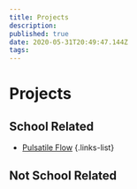 ```yaml
---
title: Projects
description: 
published: true
date: 2020-05-31T20:49:47.144Z
tags: 
---
```


# Projects
## School Related
- [Pulsatile Flow](/projects/pulsatile_flow)
{.links-list}
## Not School Related